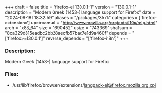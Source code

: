 +++
draft = false
title = "firefox-el 130.0.1-1"
version = "130.0.1-1"
description = "Modern Greek (1453-) language support for Firefox"
date = "2024-09-18T18:32:59"
aliases = "/packages/3575"
categories = ['firefox-extensions']
upstreamurl = "http://www.mozilla.org/projects/l10n/mlp.html"
arch = "x86_64"
size = "690452"
usize = "743369"
sha1sum = "8ca329d815eadbc2bb28aecfb57bac7e1d9a460f"
depends = "['firefox>=130.0.1']"
reverse_depends = "['firefox-i18n']"
+++
### Description: 
Modern Greek (1453-) language support for Firefox

### Files: 
* /usr/lib/firefox/browser/extensions/langpack-el@firefox.mozilla.org.xpi
